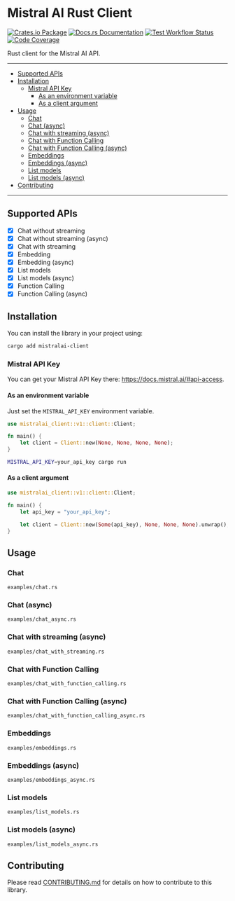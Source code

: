 # Mistral AI Rust Client

[![Crates.io Package](https://img.shields.io/crates/v/mistralai-client?style=for-the-badge)](https://crates.io/crates/mistralai-client)
[![Docs.rs Documentation](https://img.shields.io/docsrs/mistralai-client/latest?style=for-the-badge)](https://docs.rs/mistralai-client/latest/mistralai-client)
[![Test Workflow Status](https://img.shields.io/github/actions/workflow/status/ivangabriele/mistralai-client-rs/test.yml?label=CI&style=for-the-badge)](https://github.com/ivangabriele/mistralai-client-rs/actions?query=branch%3Amain+workflow%3ATest++)
[![Code Coverage](https://img.shields.io/codecov/c/github/ivangabriele/mistralai-client-rs/main?label=Cov&style=for-the-badge)](https://app.codecov.io/github/ivangabriele/mistralai-client-rs)

Rust client for the Mistral AI API.

---

- [Supported APIs](#supported-apis)
- [Installation](#installation)
  - [Mistral API Key](#mistral-api-key)
    - [As an environment variable](#as-an-environment-variable)
    - [As a client argument](#as-a-client-argument)
- [Usage](#usage)
  - [Chat](#chat)
  - [Chat (async)](#chat-async)
  - [Chat with streaming (async)](#chat-with-streaming-async)
  - [Chat with Function Calling](#chat-with-function-calling)
  - [Chat with Function Calling (async)](#chat-with-function-calling-async)
  - [Embeddings](#embeddings)
  - [Embeddings (async)](#embeddings-async)
  - [List models](#list-models)
  - [List models (async)](#list-models-async)
- [Contributing](#contributing)

---

## Supported APIs

- [x] Chat without streaming
- [x] Chat without streaming (async)
- [x] Chat with streaming
- [x] Embedding
- [x] Embedding (async)
- [x] List models
- [x] List models (async)
- [x] Function Calling
- [x] Function Calling (async)

## Installation

You can install the library in your project using:

```sh
cargo add mistralai-client
```

### Mistral API Key

You can get your Mistral API Key there: <https://docs.mistral.ai/#api-access>.

#### As an environment variable

Just set the `MISTRAL_API_KEY` environment variable.

```rs
use mistralai_client::v1::client::Client;

fn main() {
    let client = Client::new(None, None, None, None);
}
```

```sh
MISTRAL_API_KEY=your_api_key cargo run
```

#### As a client argument

```rs
use mistralai_client::v1::client::Client;

fn main() {
    let api_key = "your_api_key";

    let client = Client::new(Some(api_key), None, None, None).unwrap();
}
```

## Usage

### Chat

<CODE>examples/chat.rs</CODE>

### Chat (async)

<CODE>examples/chat_async.rs</CODE>

### Chat with streaming (async)

<CODE>examples/chat_with_streaming.rs</CODE>

### Chat with Function Calling

<CODE>examples/chat_with_function_calling.rs</CODE>

### Chat with Function Calling (async)

<CODE>examples/chat_with_function_calling_async.rs</CODE>

### Embeddings

<CODE>examples/embeddings.rs</CODE>

### Embeddings (async)

<CODE>examples/embeddings_async.rs</CODE>

### List models

<CODE>examples/list_models.rs</CODE>

### List models (async)

<CODE>examples/list_models_async.rs</CODE>

## Contributing

Please read [CONTRIBUTING.md](./CONTRIBUTING.md) for details on how to contribute to this library.
